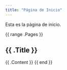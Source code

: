```yaml
---
title: "Página de Inicio"
---
```


Esta es la página de inicio.

{{ range .Pages }}
  ## {{ .Title }}
  {{ .Content }}
{{ end }}
